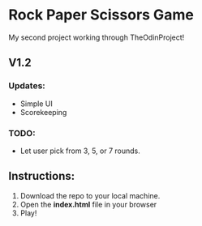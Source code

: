 # Rock Paper Scissors Game
My second project working through TheOdinProject!

## V1.2
### Updates:
* Simple UI 
* Scorekeeping
### TODO:
* Let user pick from 3, 5, or 7 rounds.
## Instructions:
1. Download the repo to your local machine.
2. Open the **index.html** file in your browser
3. Play!
